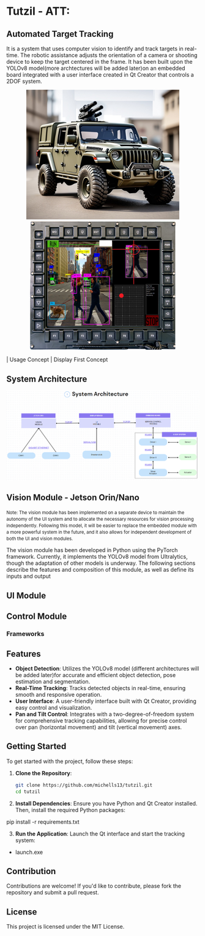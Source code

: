 # Tutzil - ATT: 
## Automated Target Tracking


It is a system that uses computer vision to identify and track targets in real-time. The robotic assistance adjusts the orientation of a camera or shooting device to keep the target centered in the frame. It has been built upon the YOLOv8 model(more archtectures will be added later)on an embedded board integrated with a user interface created in Qt Creator that controls a 2DOF system.


<p align="center">
  <img src="./Assets/concept.jpg" alt="Concept" width="400"/>
  <img src="./Assets/conceptscreen.jpg" alt="Concept Screen" width="380"/>
</p>




| Usage Concept                    | Display  First Concept                          


## System Architecture 

![Mi imagen](./Assets/System_arch.png)

## Vision Module - Jetson Orin/Nano


<small> Note: The vision module has been implemented on a separate device to maintain the autonomy of the UI system and to allocate the necessary resources for vision processing independently. Following this model, it will be easier to replace the embedded module with a more powerful system in the future, and it also allows for independent development of both the UI and vision modules.</small>

The vision module has been developed in Python using the PyTorch framework. Currently, it implements the YOLOv8 model from Ultralytics, though the adaptation of other models is underway. The following sections describe the features and composition of this module, as well as define its inputs and output

## UI Module
 

## Control Module

### Frameworks



## Features

- **Object Detection**: Utilizes the YOLOv8 model (different architectures will be added later)for accurate and efficient object detection, pose estimation and segmentation.
- **Real-Time Tracking**: Tracks detected objects in real-time, ensuring smooth and responsive operation.
- **User Interface**: A user-friendly interface built with Qt Creator, providing easy control and visualization.
- **Pan and Tilt Control**: Integrates with a two-degree-of-freedom system for comprehensive tracking capabilities, allowing for precise control over pan (horizontal movement) and tilt (vertical movement) axes.



## Getting Started

To get started with the project, follow these steps:

1. **Clone the Repository**:
   ```bash
   git clone https://github.com/michells13/tutzil.git
   cd tutzil  
   
2. **Install Dependencies**:
Ensure you have Python and Qt Creator installed. Then, install the required Python packages:

pip install -r requirements.txt

3. **Run the Application**:
Launch the Qt interface and start the tracking system:
- launch.exe

## Contribution
Contributions are welcome! If you'd like to contribute, please fork the repository and submit a pull request.

## License
This project is licensed under the MIT License.
